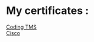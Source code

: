 # My certificates :

 [Coding TMS](https://browser091.github.io/Project_1_AXIT/index.html "AXIT")   
 [Cisco](https://browser091.github.io/certificates/CCNA.pdf)  
